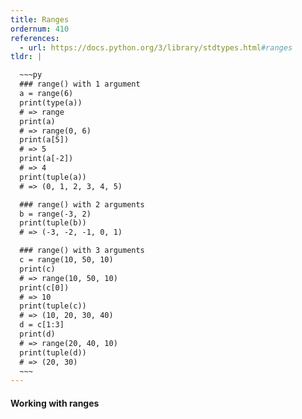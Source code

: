 ```yaml
---
title: Ranges
ordernum: 410
references:
  - url: https://docs.python.org/3/library/stdtypes.html#ranges
tldr: |

  ~~~py
  ### range() with 1 argument
  a = range(6)
  print(type(a))
  # => range
  print(a)
  # => range(0, 6)
  print(a[5])
  # => 5
  print(a[-2])
  # => 4
  print(tuple(a))
  # => (0, 1, 2, 3, 4, 5)

  ### range() with 2 arguments
  b = range(-3, 2)
  print(tuple(b))
  # => (-3, -2, -1, 0, 1)

  ### range() with 3 arguments
  c = range(10, 50, 10)
  print(c)
  # => range(10, 50, 10)
  print(c[0])
  # => 10
  print(tuple(c))
  # => (10, 20, 30, 40)
  d = c[1:3]
  print(d)
  # => range(20, 40, 10)
  print(tuple(d))
  # => (20, 30)
  ~~~
---
```



#### Working with ranges    
